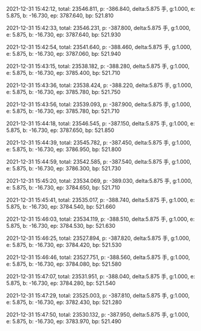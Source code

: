 2021-12-31 15:42:12, total: 23546.811, p: -386.840, delta:5.875 手, g:1.000, e: 5.875, b: -16.730, ep: 3787.640, bp: 521.810

2021-12-31 15:42:33, total: 23546.231, p: -387.800, delta:5.875 手, g:1.000, e: 5.875, b: -16.730, ep: 3787.640, bp: 521.930

2021-12-31 15:42:54, total: 23541.640, p: -388.460, delta:5.875 手, g:1.000, e: 5.875, b: -16.730, ep: 3787.060, bp: 521.940

2021-12-31 15:43:15, total: 23538.182, p: -388.280, delta:5.875 手, g:1.000, e: 5.875, b: -16.730, ep: 3785.400, bp: 521.710

2021-12-31 15:43:36, total: 23538.424, p: -388.220, delta:5.875 手, g:1.000, e: 5.875, b: -16.730, ep: 3785.780, bp: 521.750

2021-12-31 15:43:56, total: 23539.093, p: -387.900, delta:5.875 手, g:1.000, e: 5.875, b: -16.730, ep: 3785.780, bp: 521.710

2021-12-31 15:44:18, total: 23546.545, p: -387.150, delta:5.875 手, g:1.000, e: 5.875, b: -16.730, ep: 3787.650, bp: 521.850

2021-12-31 15:44:39, total: 23545.782, p: -387.450, delta:5.875 手, g:1.000, e: 5.875, b: -16.730, ep: 3786.950, bp: 521.800

2021-12-31 15:44:59, total: 23542.585, p: -387.540, delta:5.875 手, g:1.000, e: 5.875, b: -16.730, ep: 3786.300, bp: 521.730

2021-12-31 15:45:20, total: 23534.069, p: -389.030, delta:5.875 手, g:1.000, e: 5.875, b: -16.730, ep: 3784.650, bp: 521.710

2021-12-31 15:45:41, total: 23535.017, p: -388.740, delta:5.875 手, g:1.000, e: 5.875, b: -16.730, ep: 3784.540, bp: 521.660

2021-12-31 15:46:03, total: 23534.119, p: -388.510, delta:5.875 手, g:1.000, e: 5.875, b: -16.730, ep: 3784.530, bp: 521.630

2021-12-31 15:46:25, total: 23527.894, p: -387.820, delta:5.875 手, g:1.000, e: 5.875, b: -16.730, ep: 3784.420, bp: 521.530

2021-12-31 15:46:46, total: 23527.751, p: -388.560, delta:5.875 手, g:1.000, e: 5.875, b: -16.730, ep: 3784.080, bp: 521.580

2021-12-31 15:47:07, total: 23531.951, p: -388.040, delta:5.875 手, g:1.000, e: 5.875, b: -16.730, ep: 3784.280, bp: 521.540

2021-12-31 15:47:29, total: 23525.003, p: -387.810, delta:5.875 手, g:1.000, e: 5.875, b: -16.730, ep: 3782.430, bp: 521.280

2021-12-31 15:47:50, total: 23530.132, p: -387.950, delta:5.875 手, g:1.000, e: 5.875, b: -16.730, ep: 3783.970, bp: 521.490